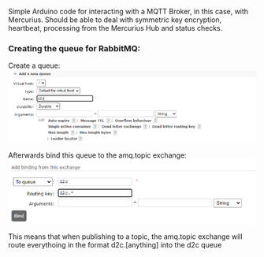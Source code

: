 Simple Arduino code for interacting with a MQTT Broker, in this case, with Mercurius. Should be able to deal with symmetric key encryption, heartbeat, processing from the Mercurius Hub and status checks.


### Creating the queue for RabbitMQ:
Create a queue:
![alt text](readme/image.png)

Afterwards bind this queue to the amq.topic exchange:
![alt text](readme/image2.png)

This means that when publishing to a topic, the amq.topic exchange will route everythoing in the format d2c.[anything] into the d2c queue